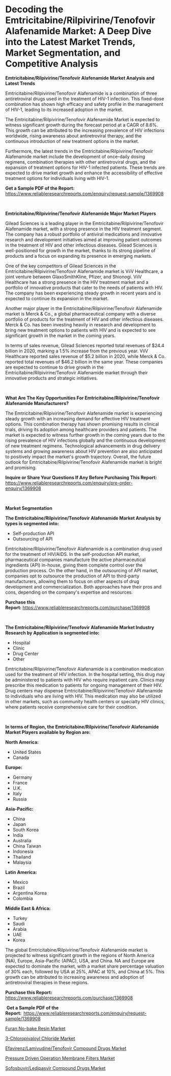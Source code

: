 <p><h1>Decoding the Emtricitabine/Rilpivirine/Tenofovir Alafenamide Market: A Deep Dive into the Latest Market Trends, Market Segmentation, and Competitive Analysis</h1></p><p><strong>Emtricitabine/Rilpivirine/Tenofovir Alafenamide Market Analysis and Latest Trends</strong></p>
<p><p>Emtricitabine/Rilpivirine/Tenofovir Alafenamide is a combination of three antiretroviral drugs used in the treatment of HIV-1 infection. This fixed-dose combination has shown high efficacy and safety profile in the management of HIV-1, leading to its increased adoption in the market.</p><p>The Emtricitabine/Rilpivirine/Tenofovir Alafenamide Market is expected to witness significant growth during the forecast period at a CAGR of 8.6%. This growth can be attributed to the increasing prevalence of HIV infections worldwide, rising awareness about antiretroviral therapy, and the continuous introduction of new treatment options in the market.</p><p>Furthermore, the latest trends in the Emtricitabine/Rilpivirine/Tenofovir Alafenamide market include the development of once-daily dosing regimens, combination therapies with other antiretroviral drugs, and the expansion of treatment options for HIV-1 infected patients. These trends are expected to drive market growth and enhance the accessibility of effective treatment options for individuals living with HIV-1.</p></p>
<p><strong>Get a Sample PDF of the Report:&nbsp;</strong> <a href="https://www.reliableresearchreports.com/enquiry/request-sample/1369908">https://www.reliableresearchreports.com/enquiry/request-sample/1369908</a></p>
<p>&nbsp;</p>
<p><strong>Emtricitabine/Rilpivirine/Tenofovir Alafenamide Major Market Players</strong></p>
<p><p>Gilead Sciences is a leading player in the Emtricitabine/Rilpivirine/Tenofovir Alafenamide market, with a strong presence in the HIV treatment segment. The company has a robust portfolio of antiviral medications and innovative research and development initiatives aimed at improving patient outcomes in the treatment of HIV and other infectious diseases. Gilead Sciences is well-positioned for growth in the market, thanks to its strong pipeline of products and a focus on expanding its presence in emerging markets.</p><p>One of the key competitors of Gilead Sciences in the Emtricitabine/Rilpivirine/Tenofovir Alafenamide market is ViiV Healthcare, a joint venture between GlaxoSmithKline, Pfizer, and Shionogi. ViiV Healthcare has a strong presence in the HIV treatment market and a portfolio of innovative products that cater to the needs of patients with HIV. The company has been experiencing steady growth in recent years and is expected to continue its expansion in the market.</p><p>Another major player in the Emtricitabine/Rilpivirine/Tenofovir Alafenamide market is Merck & Co., a global pharmaceutical company with a diverse portfolio of products for the treatment of HIV and other infectious diseases. Merck & Co. has been investing heavily in research and development to bring new treatment options to patients with HIV and is expected to see significant growth in the market in the coming years.</p><p>In terms of sales revenue, Gilead Sciences reported total revenues of $24.4 billion in 2020, marking a 1.5% increase from the previous year. ViiV Healthcare reported sales revenue of $5.2 billion in 2020, while Merck & Co. reported total revenues of $46.2 billion in the same year. These companies are expected to continue to drive growth in the Emtricitabine/Rilpivirine/Tenofovir Alafenamide market through their innovative products and strategic initiatives.</p></p>
<p>&nbsp;</p>
<p><strong>What Are The Key Opportunities For Emtricitabine/Rilpivirine/Tenofovir Alafenamide Manufacturers?</strong></p>
<p><p>The Emtricitabine/Rilpivirine/Tenofovir Alafenamide market is experiencing steady growth with an increasing demand for effective HIV treatment options. This combination therapy has shown promising results in clinical trials, driving its adoption among healthcare providers and patients. The market is expected to witness further growth in the coming years due to the rising prevalence of HIV infections globally and the continuous development of new treatment regimens. Technological advancements in drug delivery systems and growing awareness about HIV prevention are also anticipated to positively impact the market's growth trajectory. Overall, the future outlook for Emtricitabine/Rilpivirine/Tenofovir Alafenamide market is bright and promising.</p></p>
<p><strong>Inquire or Share Your Questions If Any Before Purchasing This Report:</strong> <a href="https://www.reliableresearchreports.com/enquiry/pre-order-enquiry/1369908">https://www.reliableresearchreports.com/enquiry/pre-order-enquiry/1369908</a></p>
<p>&nbsp;</p>
<p><strong>Market Segmentation</strong></p>
<p><strong>The Emtricitabine/Rilpivirine/Tenofovir Alafenamide Market Analysis by types is segmented into:</strong></p>
<p><ul><li>Self-production API</li><li>Outsourcing of API</li></ul></p>
<p><p>Emtricitabine/Rilpivirine/Tenofovir Alafenamide is a combination drug used for the treatment of HIV/AIDS. In the self-production API market, pharmaceutical companies manufacture the active pharmaceutical ingredients (API) in-house, giving them complete control over the production process. On the other hand, in the outsourcing of API market, companies opt to outsource the production of API to third-party manufacturers, allowing them to focus on other aspects of drug development and commercialization. Both approaches have their pros and cons, depending on the company's expertise and resources.</p></p>
<p><strong>Purchase this Report:&nbsp;</strong><a href="https://www.reliableresearchreports.com/purchase/1369908">https://www.reliableresearchreports.com/purchase/1369908</a></p>
<p>&nbsp;</p>
<p><strong>The Emtricitabine/Rilpivirine/Tenofovir Alafenamide Market Industry Research by Application is segmented into:</strong></p>
<p><ul><li>Hospital</li><li>Clinic</li><li>Drug Center</li><li>Other</li></ul></p>
<p><p>Emtricitabine/Rilpivirine/Tenofovir Alafenamide is a combination medication used for the treatment of HIV infection. In the hospital setting, this drug may be administered to patients with HIV who require inpatient care. Clinics may prescribe this medication to patients for ongoing management of their HIV. Drug centers may dispense Emtricitabine/Rilpivirine/Tenofovir Alafenamide to individuals who are living with HIV. This medication may also be utilized in other markets, such as community health centers or specialty HIV clinics, where patients receive comprehensive care for their condition.</p></p>
<p>&nbsp;</p>
<p><strong>In terms of Region, the Emtricitabine/Rilpivirine/Tenofovir Alafenamide Market Players available by Region are:</strong></p>
<p>
    <p> <strong> North America: </strong>
        <ul>
            <li>United States</li>
            <li>Canada</li>
        </ul>
        </p> 
    <p> <strong> Europe: </strong>
        <ul>
            <li>Germany</li>
            <li>France</li>
            <li>U.K.</li>
            <li>Italy</li>
            <li>Russia</li>
        </ul>
        </p> 
    <p> <strong> Asia-Pacific: </strong>
        <ul>
            <li>China</li>
            <li>Japan</li>
            <li>South Korea</li>
            <li>India</li>
            <li>Australia</li>
            <li>China Taiwan</li>
            <li>Indonesia</li>
            <li>Thailand</li>
            <li>Malaysia</li>
        </ul>
        </p> 
    <p> <strong> Latin America: </strong>
        <ul>
            <li>Mexico</li>
            <li>Brazil</li>
            <li>Argentina Korea</li>
            <li>Colombia</li>
        </ul>
        </p> 
    <p> <strong> Middle East & Africa: </strong>
        <ul>
            <li>Turkey</li>
            <li>Saudi</li>
            <li>Arabia</li>
            <li>UAE</li>
            <li>Korea</li>
        </ul>
    </p>
    </p>
<p><p>The global Emtricitabine/Rilpivirine/Tenofovir Alafenamide market is projected to witness significant growth in the regions of North America (NA), Europe, Asia-Pacific (APAC), USA, and China. NA and Europe are expected to dominate the market, with a market share percentage valuation of 30% each, followed by USA at 25%, APAC at 10%, and China at 5%. This growth can be attributed to increasing awareness and adoption of antiretroviral therapies in these regions.</p></p>
<p><strong>Purchase this Report: </strong><a href="https://www.reliableresearchreports.com/purchase/1369908">https://www.reliableresearchreports.com/purchase/1369908</a></p>
<p>&nbsp;<strong>Get a Sample PDF of the Report:&nbsp;&nbsp;</strong><a href="https://www.reliableresearchreports.com/enquiry/request-sample/1369908">https://www.reliableresearchreports.com/enquiry/request-sample/1369908</a></p>
<p><strong></strong></p>
<p><p><a href="https://issuu.com/reportprime-2/docs/furan-no-bake-resin-market-size-2030.pptx">Furan No-bake Resin Market</a></p><p><a href="https://issuu.com/reportprime-2/docs/3-chloropivaloyl-chloride-market-size-2030.pptx">3-Chloropivaloyl Chloride Market</a></p><p><a href="https://github.com/rahu1505/Market-Research-Report-List-2/blob/main/efavirenzlamivudinetenofovir-compound-drugs-market.md">Efavirenz/Lamivudine/Tenofovir Compound Drugs Market</a></p><p><a href="https://github.com/AKSHATREPORTPRIME/Market-Research-Report-List-3/blob/main/pressure-driven-operation-membrane-filters-market.md">Pressure Driven Operation Membrane Filters Market</a></p><p><a href="https://github.com/indrystar/Market-Research-Report-List-1/blob/main/sofosbuvirledipasvir-compound-drugs-market.md">Sofosbuvir/Ledipasvir Compound Drugs Market</a></p></p>